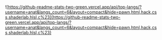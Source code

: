 ![https://github-readme-stats-two-green.vercel.app/api/top-langs/?username=anat&langs_count=6&layout=compact&hide=pawn,html,hack,css,shaderlab,hlsl,c%23](https://github-readme-stats-two-green.vercel.app/api/top-langs/?username=anat&langs_count=6&layout=compact&hide=pawn,html,hack,css,shaderlab,hlsl,c%23)
